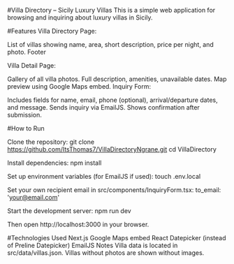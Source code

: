 #Villa Directory – Sicily Luxury Villas
This is a simple web application for browsing and inquiring about luxury villas in Sicily.

#Features
Villa Directory Page:

List of villas showing name, area, short description, price per night, and photo.
Footer

Villa Detail Page:

Gallery of all villa photos.
Full description, amenities, unavailable dates.
Map preview using Google Maps embed.
Inquiry Form:

Includes fields for name, email, phone (optional), arrival/departure dates, and message.
Sends inquiry via EmailJS.
Shows confirmation after submission.

#How to Run

Clone the repository:
git clone https://github.com/ItsThomas7/VillaDirectoryNgrane.git cd VillaDirectory

Install dependencies:
npm install

Set up environment variables (for EmailJS if used):
touch .env.local

Set your own recipient email in src/components/InquiryForm.tsx:
to_email: 'your@email.com'

Start the development server:
npm run dev

Then open http://localhost:3000 in your browser.

#Technologies Used
Next.js
Google Maps embed
React Datepicker (instead of Preline Datepicker)
EmailJS
Notes
Villa data is located in src/data/villas.json.
Villas without photos are shown without images.
